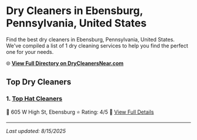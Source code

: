 # Dry Cleaners in Ebensburg, Pennsylvania, United States

Find the best dry cleaners in Ebensburg, Pennsylvania, United States. We've compiled a list of 1 dry cleaning services to help you find the perfect one for your needs.

🌐 **[View Full Directory on DryCleanersNear.com](https://drycleanersnear.com/city/US/Pennsylvania/Ebensburg)**

## Top Dry Cleaners

### 1. [Top Hat Cleaners](https://drycleanersnear.com/dryCleaner/686735b6bb1702f4ee39b1ca/top-hat-cleaners)
📍 605 W High St, Ebensburg
⭐ Rating: 4/5
🔗 [View Full Details](https://drycleanersnear.com/dryCleaner/686735b6bb1702f4ee39b1ca/top-hat-cleaners)


---

*Last updated: 8/15/2025*
